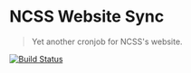 NCSS Website Sync
=================

> Yet another cronjob for NCSS's website.

[![Build Status](https://img.shields.io/github/workflow/status/redaxmedia/ncss-website-sync/ci.svg)](https://github.com/redaxmedia/ncss-website-sync/actions?query=workflow:ci)
